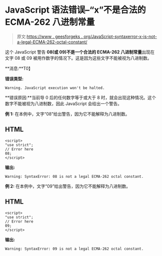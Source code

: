 # JavaScript 语法错误–“x”不是合法的 ECMA-262 八进制常量

> 原文:[https://www . geesforgeks . org/JavaScript-syntaxerror-x-is-not-a-legal-ECMA-262-octal-constant/](https://www.geeksforgeeks.org/javascript-syntaxerror-x-is-not-a-legal-ecma-262-octal-constant/)

这个 JavaScript 警告 **08(或 09)不是一个合法的 ECMA-262 八进制常量**出现在文字 08 或 09 被用作数字的情况下。这是因为这些文字不能被视为八进制数。

**消息:**T0】

**错误类型:**

```
Warning. JavaScript execution won't be halted.

```

**错误原因:**当前导 0 后的任何数字等于或大于 8 时，就会出现这种情况。这个数字不能被视为八进制数，因此 JavaScript 会给出一个警告。

**例 1:** 在本例中，文字“08”给出警告，因为它不能解释为八进制数。

## HTML

```
<script>
"use strict";
// Error here
08;
</script>
```

**输出:**

```
Warning: SyntaxError: 08 is not a legal ECMA-262 octal constant.

```

**例 2:** 在本例中，文字“09”给出警告，因为它不能解释为八进制数。

## HTML

```
<script>
"use strict";
// Error here
09;
</script>
```

**输出:**

```
Warning: SyntaxError: 09 is not a legal ECMA-262 octal constant.

```
